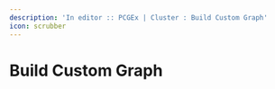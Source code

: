 ```yaml
---
description: 'In editor :: PCGEx | Cluster : Build Custom Graph'
icon: scrubber
---
```


# Build Custom Graph

